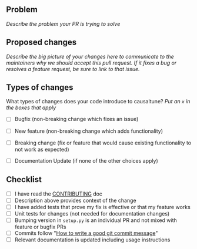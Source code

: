 ## Problem

_Describe the problem your PR is trying to solve_

## Proposed changes

_Describe the big picture of your changes here to communicate to the maintainers why we should accept this pull request.
If it fixes a bug or resolves a feature request, be sure to link to that issue._


## Types of changes

What types of changes does your code introduce to causaltune?
_Put an `x` in the boxes that apply_

- [ ] Bugfix (non-breaking change which fixes an issue)
- [ ] New feature (non-breaking change which adds functionality)
- [ ] Breaking change (fix or feature that would cause existing functionality to not work as expected)
- [ ] Documentation Update (if none of the other choices apply)


## Checklist

- [ ] I have read the [CONTRIBUTING](../CONTRIBUTING.md) doc
- [ ] Description above provides context of the change
- [ ] I have added tests that prove my fix is effective or that my feature works
- [ ] Unit tests for changes (not needed for documentation changes)
- [ ] Bumping version in `setup.py` is an individual PR and not mixed with feature or bugfix PRs
- [ ] Commits follow "[How to write a good git commit message](http://chris.beams.io/posts/git-commit/)"
- [ ] Relevant documentation is updated including usage instructions
